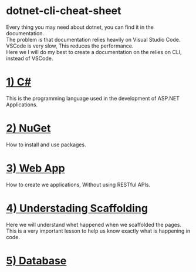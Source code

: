 # dotnet-cli-cheat-sheet


Every thing you may need about dotnet, you can find 
it in the documentation.  
The problem is that documentation relies heavily 
on Visual Studio Code.   
VSCode is very slow, This reduces the performance.  
Here we I will do my best to create a 
documentation on the relies on CLI, instead of VSCode. 





<h1>
<a href="1_cs/README.md">1) C#</a>
</h1>

This is the programming language used in the development of 
ASP.NET Applications.





<h1>
<a href="2_nuget/README.md">2) NuGet</a>
</h1>
How to install and use packages.




<h1>
<a href="3_webapp/README.md">3) Web App</a>
</h1>
How to create we applications, Without using RESTful APIs.




<h1>
<a href="4_understading_scaffolding/README.md">
4) Understading Scaffolding</a>
</h1>
Here we will understand whet happened when we 
scaffolded the pages.  
This is a very important lesson to help us know 
exactly what is happening in code.





<h1>
<a href="5_database/README.md">
5) Database</a>
</h1>




